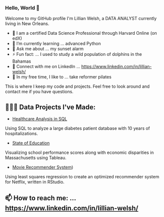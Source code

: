 ### Hello, World 👋

Welcome to my GitHub profile
I'm Lillian Welsh, a DATA ANALYST currently living in New Orleans.

- 🔭 I am a certified Data Science Professional through Harvard Online (on edX)
- 🌱 I’m currently learning ... advanced Python
- 💬 Ask me about ... my sunset alarm
- ⚡ Fun fact: ... I used to study a wild population of dolphins in the Bahamas
- 🤝 Connect with me on LinkedIn ... https://www.linkedin.com/in/lillian-welsh/
- 🎈 In my free time, I like to ... take reformer pilates

This is where I keep my code and projects. Feel free to look around and contact me if you have questions.


## 👩🏽‍💻 Data Projects I've Made:
- [Healthcare Analysis in SQL](https://bit.ly/3Ovva0D)

Using SQL to analyze a large diabetes patient database with 10 years of hospitalizations. 

- [State of Education](https://bit.ly/3DONs80) 

Visualizing school performance scores along with economic disparities in Massachusetts using Tableau. 

- [Movie Recommender System](https://bit.ly/45igc5n))

Using least squares regression to create an optimized recommender system for Netflix, written in RStudio.


## 📫 How to reach me: ... https://www.linkedin.com/in/lillian-welsh/
